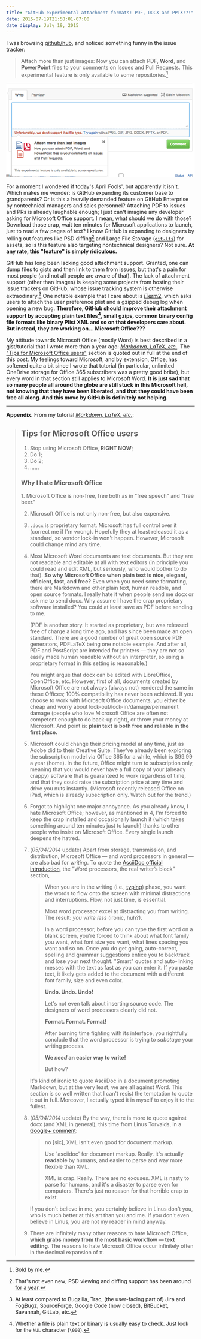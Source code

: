 ```yaml
---
title: "GitHub experimental attachment formats: PDF, DOCX and PPTX!?!"
date: 2015-07-19T21:58:01-07:00
date_display: July 19, 2015
---
```


I was browsing [github/hub](https://github.com/github/hub), and noticed something funny in the issue tracker:

> Attach more than just images: Now you can attach PDF, **Word**, and **PowerPoint** files to your comments on Issues and Pull Requests. This experimental feature is only available to some repositories.[^bold]

[^bold]: Bold by me.

!["Attach more than just images: Now you can attach PDF, Word, and PowerPoint files to your comments on Issues and Pull Requests." WOW, JUST WOW.](/img/20150719-github-attachment-new-formats.png)

For a moment I wondered if today's April Fools', but apparently it isn't. Which makes me wonder: is GitHub expanding its customer base to grandparents? Or is this a heavily demanded feature on GitHub Enterprise by nontechnical managers and sales personnel? Attaching PDF to issues and PRs is already laughable enough; I just can't imagine any developer asking for Microsoft Office support. I mean, what should we do with those? Download those crap, wait ten minutes for Microsoft applications to launch, just to read a few pages of text? I know GitHub is expanding to designers by rolling out features like PSD diffing[^psd] and Large File Storage ([`git-lfs`](https://git-lfs.github.com/)) for assets, so is this feature also targeting nontechnical designers? Not sure. **At any rate, this "feature" is simply ridiculous.**

[^psd]: That's not even new; PSD viewing and diffing support has been around [for a year](https://github.com/blog/1845-psd-viewing-diffing).

GitHub has long been lacking good attachment support. Granted, one can dump files to gists and then link to them from issues, but that's a pain for most people (and not all people are aware of that). The lack of attachment support (other than images) is keeping some projects from hosting their issue trackers on GitHub, whose issue tracking system is otherwise extraodinary.[^compare] One notable example that I care about is [iTerm2](https://gitlab.com/gnachman/iterm2/issues), which asks users to attach the user preference plist and a gzipped debug log when opening a new bug. **Therefore, GitHub should improve their attachment support by accepting plain text files[^text], small gzips, common binary config file formats like binary Plist XML and so on that developers care about. But instead, they are working on... Microsoft Office???**

[^compare]: At least compared to Bugzilla, Trac, (the user-facing part of) Jira and FogBugz, SourceForge, Google Code (now closed), BitBucket, Savannah, GitLab, etc.

[^text]: Whether a file is plain text or binary is usually easy to check. Just look for the `NUL` character (`\000`).

My attitude towards Microsoft Office (mostly Word) is best described in a gist/tutorial that I wrote more than a year ago: [*Markdown, LaTeX, etc.*](https://gist.github.com/zmwangx/9987772). The ["Tips for Microsoft Office users"](https://gist.github.com/zmwangx/9987772#tips-for-microsoft-office-users) section is quoted out in full at the end of this post. My feelings toward Microsoft, and by extension, Office, has softened quite a bit since I wrote that tutorial (in particular, unlimited OneDrive storage for Office 365 subscribers was a pretty good bribe), but every word in that section still applies to Microsoft Word. **It is just sad that so many people all around the globe are still stuck in this Microsoft hell, not knowing that they have been liberated, and that they could have been free all along. And this move by GitHub is definitely not helping.**

---

**Appendix.** From my tutorial [*Markdown, LaTeX, etc.*](https://gist.github.com/zmwangx/9987772):

> Tips for Microsoft Office users
> -------------------------------
> 1.  Stop using Microsoft Office, **RIGHT NOW**;
> 2.  Do 1;
> 3.  Do 2;
> 4.  ......
>
> <h3>Why I hate Microsoft Office</h3>
> 1.  Microsoft Office is non-free, free both as in "free speech" and "free beer."
>
> 2.  Microsoft Office is not only non-free, but also expensive.
>
> 3.  `.docx` is proprietary format. Microsoft has full control over it (correct me if I'm wrong). Hopefully they at least released it as a standard, so vendor lock-in won't happen. However, Microsoft could change mind any time.
>
> 4.  Most Microsoft Word documents are text documents. But they are not readable and editable at all with text editors (in principle you could read and edit XML, but seriously, who would bother to do that). **So why Microsoft Office when plain text is nice, elegant, efficient, fast, and free?** Even when you need some formatting, there are Markdown and other plain text, human readble, and open source formats. I really hate it when people send me docx or ask me to send docx. Why assume I have the crap proprietary software installed? You could at least save as PDF before sending to me.
>
>     (PDF is another story. It started as proprietary, but was released free of charge a long time ago, and has since been made an open standard. There are a good number of great open source PDF generators, PDFLaTeX being one notable example. And after all, PDF and PostScript are intended for printers — they are not so easily made human readable without an interpreter, so using a proprietary format in this setting is reasonable.)
>
>     You might argue that docx can be edited with LibreOffice, OpenOffice, etc. However, first of all, documents created by Microsoft Office are not always (always not) rendered the same in these Offices; 100% compatibility has never been achieved. If you choose to work with Microsoft Office documents, you either be cheap and worry about lock-out/lock-in/damage/permanent damage (people who love Microsoft Office are often not competent enough to do back-up right), or throw your money at Microsoft. And point is: **plain text is both free and reliable in the first place.**
>
> 5.  Microsoft could change their pricing model at any time, just as Adobe did to their Creative Suite. They've already been exploring the subscription model via Office 365 for a while, which is $99.99 a year (home). In the future, Office might turn to subscription only, meaning that you would never have a full copy of your (already crappy) software that is guaranteed to work regardless of time, and that they could raise the subcription price at any time and drive you nuts instantly. (Microsoft recently released Office on iPad, which is already subscription only. Watch out for the trend.)
>
> 6.  Forgot to highlight one major annoyance. As you already know, I hate Microsoft Office; however, as mentioned in 4, I'm forced to keep the crap installed and occasionally launch it (which takes something around ten minutes just to launch) thanks to other people who insist on Microsoft Office. Every single launch deepens the hatred.
>
> 7.  (*05/04/2014* update) Apart from storage, transmission, and distribution, Microsoft Office &mdash; and word processors in general &mdash; are also bad for *writing*. To quote the [AsciiDoc official introduction](http://asciidoctor.org/docs/what-is-asciidoc/), the "Word processors, the real writer’s block" section,
>
>     > When you are in the writing (i.e., [typing](http://blog.stoyanstefanov.com/writing-vs-typing/)) phase, you want the words to flow onto the screen with minimal distractions and interruptions. Flow, not just time, is essential.
>     >
>     > Most word processor excel at distracting you from writing. The result: *you write less* (ironic, huh?).
>     >
>     > In a word processor, before you can type the first word on a blank screen, you're forced to think about what font family you want, what font size you want, what lines spacing you want and so on. Once you do get going, auto-correct, spelling and grammar suggestions entice you to backtrack and lose your next thought. "Smart" quotes and auto-linking messes with the text as fast as you can enter it. If you paste text, it likely gets added to the document with a different font family, size and even color.
>     >
>     > **Undo. Undo. Undo!**
>     >
>     > Let's not even talk about inserting source code. The designers of word processors clearly did not.
>     >
>     > **Format. Format. Format!**
>     >
>     > After burning time fighting with its interface, you rightfully conclude that the word processor is trying to *sabotage* your writing process.
>     >
>     > **We *need* an easier way to write!**
>     >
>     > But how?
>
>     It's kind of ironic to quote AsciiDoc in a document promoting Markdown, but at the very least, we are all against Word. This section is so well written that I can't resist the temptation to quote it out in full. Moreover, I actually typed it in myself to enjoy it to the fullest.
>
> 8.  (*05/04/2014* update) By the way, there is more to quote against docx (and XML in general), this time from Linus Torvalds, in a [Google+ comment](https://plus.google.com/+LinusTorvalds/posts/X2XVf9Q7MfV):
>
>     > no [sic], XML isn't even good for document markup.
>     >
>     > Use 'asciidoc' for document markup. Really. It's actually **readable** by humans, and easier to parse and way more flexible than XML.
>     >
>     > XML is crap. Really. There are no excuses. XML is nasty to parse for humans, and it's a disaster to parse even for computers. There's just no reason for that horrible crap to exist.
>
>     If you don't believe in me, you certainly believe in Linus don't you, who is much better at this art than you and me. If you don't even believe in Linus, you are not my reader in mind anyway.
>
> 9.  There are infinitely many other reasons to hate Microsoft Office, **which grabs money from the most basic workflow — text editing**. The reasons to hate Microsoft Office occur infinitely often in the decimal expansion of π.
